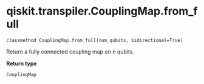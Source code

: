 # qiskit.transpiler.CouplingMap.from\_full

`classmethod CouplingMap.from_full(num_qubits, bidirectional=True)`

Return a fully connected coupling map on n qubits.

**Return type**

`CouplingMap`
